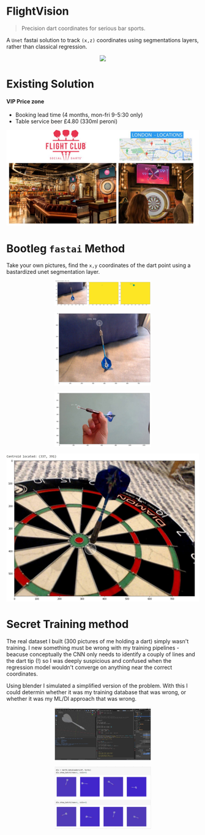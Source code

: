 # FlightVision
> Precision dart coordinates for serious bar sports.

A `Unet` fastai solution to track `(x,z)` coordinates using segmentations layers, rather than classical regression. 

<p align="center">
  <img src="https://github.com/lukexyz/FlightVision/blob/master/media/tracker_shot_hq.gif"> 
</p>

# Existing Solution  

#### VIP Price zone   

* Booking lead time (4 months, mon-fri 9-5:30 only)   
* Table service beer £4.80 (330ml peroni)  

<p align="center">
  <img src="https://github.com/lukexyz/FlightVision/blob/master/media/location.JPG?raw=true"> 
</p>  


# Bootleg `fastai` Method 
Take your own pictures, find the `x,y` coordinates of the dart point using a bastardized unet segmentation layer.

<p align="center">
  <img src="https://github.com/lukexyz/FlightVision/blob/master/media/training_centroid_01.JPG?raw=true" width=50%>
</p>


<p align="center">
  <img src="https://github.com/lukexyz/FlightVision/blob/master/media/training_sofa_01.JPG?raw=true" width=50%>
</p>

<p align="center">
  <img src="https://github.com/lukexyz/FlightVision/blob/master/media/centroid_handhold.JPG?raw=true" width=50%>
</p>


![output_coords_001.JPG](media/output_coords_001.JPG) 

# Secret Training method

The real dataset I built (300 pictures of me holding a dart) simply wasn't training. I new something must be wrong with my training pipelines - beacuse conceptually the CNN only needs to identify a couply of lines and the dart tip (!) so I was deeply suspicious and confused when the regression model wouldn't converge on anything near the correct coordinates.  

Using blender I simulated a simplified version of the problem. With this I could determin whether it was my training database that was wrong, or whether it was my ML/Dl approach that was wrong. 

<p align="center">
  <img src="https://github.com/lukexyz/FlightVision/blob/master/media/blender_generation.JPG?raw=true" width=50%>
</p>

<p align="center">
  <img src="https://github.com/lukexyz/FlightVision/blob/master/media/blender_output.JPG?raw=true" width=50%>
</p>





